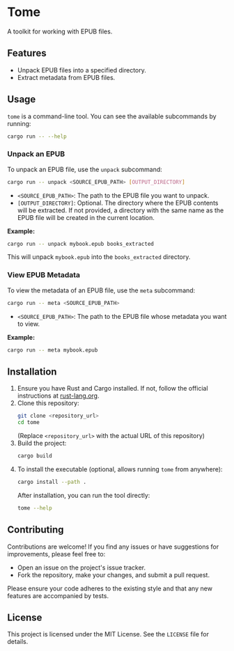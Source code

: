 # Tome

A toolkit for working with EPUB files.

## Features

*   Unpack EPUB files into a specified directory.
*   Extract metadata from EPUB files.

## Usage

`tome` is a command-line tool. You can see the available subcommands by running:

```bash
cargo run -- --help
```

### Unpack an EPUB

To unpack an EPUB file, use the `unpack` subcommand:

```bash
cargo run -- unpack <SOURCE_EPUB_PATH> [OUTPUT_DIRECTORY]
```

*   `<SOURCE_EPUB_PATH>`: The path to the EPUB file you want to unpack.
*   `[OUTPUT_DIRECTORY]`: Optional. The directory where the EPUB contents will be extracted. If not provided, a directory with the same name as the EPUB file will be created in the current location.

**Example:**

```bash
cargo run -- unpack mybook.epub books_extracted
```

This will unpack `mybook.epub` into the `books_extracted` directory.

### View EPUB Metadata

To view the metadata of an EPUB file, use the `meta` subcommand:

```bash
cargo run -- meta <SOURCE_EPUB_PATH>
```

*   `<SOURCE_EPUB_PATH>`: The path to the EPUB file whose metadata you want to view.

**Example:**

```bash
cargo run -- meta mybook.epub
```

## Installation

1.  Ensure you have Rust and Cargo installed. If not, follow the official instructions at [rust-lang.org](https://www.rust-lang.org/tools/install).
2.  Clone this repository:
    ```bash
    git clone <repository_url>
    cd tome
    ```
    (Replace `<repository_url>` with the actual URL of this repository)
3.  Build the project:
    ```bash
    cargo build
    ```
4.  To install the executable (optional, allows running `tome` from anywhere):
    ```bash
    cargo install --path .
    ```
    After installation, you can run the tool directly:
    ```bash
    tome --help
    ```

## Contributing

Contributions are welcome! If you find any issues or have suggestions for improvements, please feel free to:

*   Open an issue on the project's issue tracker.
*   Fork the repository, make your changes, and submit a pull request.

Please ensure your code adheres to the existing style and that any new features are accompanied by tests.

## License

This project is licensed under the MIT License. See the `LICENSE` file for details.
